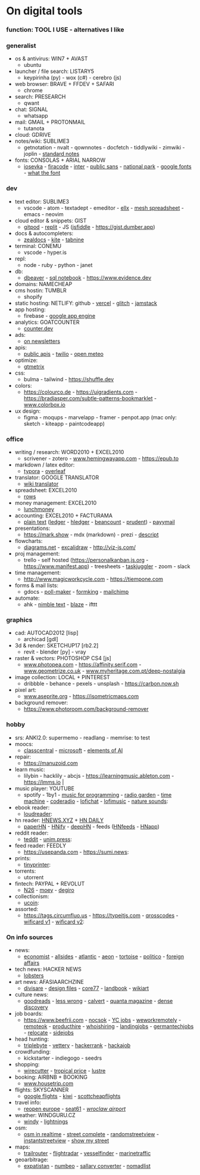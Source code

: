 # On digital tools

### function: TOOL I USE - alternatives I like

### generalist

- os & antivirus: WIN7 + AVAST
	- ubuntu
- launcher / file search: LISTARY5
	- keypirinha (py) - wox (c#) - cerebro (js)
- web browser: BRAVE + FFDEV + SAFARI
	- chrome
- search: PRESEARCH
	- qwant
- chat: SIGNAL
	- whatsapp
- mail: GMAIL + PROTONMAIL
	- tutanota
- cloud: GDRIVE
- notes/wiki: SUBLIME3
	- getnotation - nvalt - qownnotes - docfetch - tiddlywiki - zimwiki - joplin - [standard notes](https://standardnotes.org)
- fonts: CONSOLAS + ARIAL NARROW
	- [iosevka](https://typeof.net/Iosevka) - [firacode](https://github.com/tonsky/FiraCode) - [inter](https://rsms.me/inter) - [public sans](https://public-sans.digital.gov) - [national park](https://nationalparktypeface.com) - [google fonts](https://fonts.google.com) - [what the font](onts.com/WhatTheFont)

### dev

- text editor: SUBLIME3
	- vscode - atom - textadept - emeditor - [ellx](https://ellx.io) - [mesh spreadsheet](http://mesh-spreadsheet.com) - emacs - neovim
- cloud editor & snippets: GIST
	- [gitpod](https://www.gitpod.io) - [replit](https://repl.it) - JS ([jsfiddle](https://jsfiddle.net) - https://gist.dumber.app)
- docs & autocompleters:
	- [zealdocs](https://zealdocs.org) - [kite](https://www.kite.com) - [tabnine](https://tabnine.com)
- terminal: CONEMU
	- vscode - hyper.is
- repl:
	- node - ruby - python - janet
- db:
	- [dbeaver](https://dbeaver.io) - [sql notebook](https://franchise.cloud) - https://www.evidence.dev
- domains: NAMECHEAP
- cms hostin: TUMBLR
	- shopify
- static hosting: 
	NETLIFY: github - [vercel](https://vercel.com) - [glitch](https://glitch.com) - [jamstack](https://jamstack.org/generators)
- app hosting:
	- firebase - [google app engine](https://cloud.google.com/appengine)
- analytics: GOATCOUNTER
	- [counter.dev](https://counter.dev)
- ads:
	- [on newsletters](https://upstart.me/search/index.php)
- apis:
	- [public apis](https://github.com/public-apis/public-apis) - [twilio](https://www.twilio.com) - [open meteo](https://open-meteo.com/en/docs)
- optimize:
	- [gtmetrix](https://gtmetrix.com)
- css:
	- bulma - tailwind - https://shuffle.dev
- colors:
	- https://colourco.de - https://uigradients.com - https://bradjasper.com/subtle-patterns-bookmarklet - www.colorbox.io
- ux design:
	-  figma - moqups - marvelapp - framer - penpot.app (mac only: sketch - kiteapp - paintcodeapp)

### office

- writing / research: WORD2010 + EXCEL2010
	- scrivener - zotero - www.hemingwayapp.com - https://epub.to
- markdown / latex editor:
	- [typora](https://typora.io) - [overleaf](https://www.overleaf.com)
- translator: GOOGLE TRANSLATOR
	- [wiki translator](https://wikitranslator.github.io)
- spreadsheet: EXCEL2010
	- [rows](https://rows.com)
- money management: EXCEL2010
	- [lunchmoney](https://lunchmoney.app)
- accounting: EXCEL2010 + FACTURAMA
	- [plain text](https://plaintextaccounting.org/) ([ledger](www.ledger-cli.org) - [hledger](https://hledger.org) - [beancount](https://awesome-beancount.com) - [prudent](https://prudent.me)) - [payymail](https://payymail.com)
- presentations:
	- https://mark.show - mdx (markdown) - prezi - [descript](https://www.descript.com)
- flowcharts:
	- [diagrams.net](https://app.diagrams.net) - [excalidraw](https://excalidraw.com) - http://viz-js.com/
- proj management:
	- trello - self hosted (https://personalkanban.js.org - https://www.manifest.app) - treesheets - [taskjuggler](https://taskjuggler.org) - zoom - slack
- time management:
	- http://www.magicworkcycle.com - https://tiempone.com
- forms & mail lists:
	- gdocs - [poll-maker](https://www.poll-maker.com) - [formking](https://www.formking.io) - [mailchimp](https://mailchimp.com)
- automate:
	- ahk - [nimble text](https://nimbletext.com) - [blaze](https://blaze.today) - ifttt

### graphics

- cad: AUTOCAD2012 [lisp]
	- archicad [gdl]
- 3d & render: SKETCHUP17 [rb2.2]
	- revit - blender [py] - vray
- raster & vectors: PHOTOSHOP CS4 [js]
	- www.photopea.com - https://affinity.serif.com - www.geometrize.co.uk - www.myheritage.com.pt/deep-nostalgia
- image collection: LOCAL + PINTEREST
	- dribbble - behance - pexels - unsplash - https://carbon.now.sh
- pixel art:
	- www.aseprite.org - https://isometricmaps.com
- background remover:
	- https://www.photoroom.com/background-remover

### hobby

- srs: ANKI2.0: supermemo - readlang - memrise: to test
- moocs:
	- [classcentral](https://classcentral.com) - [microsoft](https://docs.microsoft.com/en-us/learn) - [elements of AI](https://elementsofai.com)
- repair:
	- https://manuzoid.com
- learn music:
	- lilybin - hacklily - abcjs - https://learningmusic.ableton.com - https://lmms.io |
- music player: YOUTUBE
	- spotify - 1by1 - [music for programming](https://musicforprogramming.net) - [radio garden](http://radio.garden) - [time machine](https://radiooooo.com) - [coderadio](https://coderadio.freecodecamp.org) - [lofichat](https://lofi.chat) - [lofimusic](https://lofimusic.app) - [nature sounds](https://rainbowhunt.com): 
- ebook reader:
	- [loudreader](https://www.loudreader.com): 
- hn reader: [HNEWS.XYZ](https://hnews.xyz/top) + [HN DAILY](https://www.daemonology.net/hn-daily/)
	- [paperHN](https://www.wolfgangfaust.com/project/paper-hn/) - [HNify](https://hnify.com) - [deepHN](https://deephn.org) - feeds ([HNfeeds](https://hnrss.github.io/) - [HNapp](https://hnapp.com))
- reddit reader:
	- [teddit](https://teddit.net) - [unim.press](https://unim.press/): 
- feed reader: FEEDLY
	- https://usepanda.com - https://sumi.news: 
- prints:
	- [tinyprinter](https://tinyprinter.club): 
- torrents:
	- utorrent
- fintech: PAYPAL + REVOLUT
	- [N26](https://n26.com) - [moey](https://www.moey.pt) - [degiro](https://www.degiro.pt)
- collectionism:
	- [ucoin](https://en.ucoin.net): 
- assorted:
	- https://tags.circumfluo.us - https://typeitjs.com - [qrosscodes](https://qrosscodes.com) - [wificard v1](https://wificard.io) - [wificard v2](https://zdgeier.github.io/wifi-code): 

### On info sources

- news:
	- [economist](https://economist.com) - [allsides](https://www.allsides.com) - [atlantic](https://www.theatlantic.com) - [aeon](https://aeon.co) - [tortoise](https://www.tortoisemedia.com) - [politico](https://www.politico.eu) - [foreign affairs](https://www.foreignaffairs.com)
- tech news: HACKER NEWS
	- [lobsters](https://lobste.rs)
- art news: AFASIAARCHZINE
	- [divisare](https://divisare.com) - [design files](https://thedesignfiles.net) - [core77](https://www.core77.com) - [landbook](https://land-book.com) - [wikiart](https://www.wikiart.org)
- culture news:
	- [goodreads](https://www.goodreads.com) - [less wrong](https://www.lesswrong.com) - [calvert](https://calvertjournal.com) - [quanta magazine](https://www.quantamagazine.org) - [dense discovery](https://www.densediscovery.com/archive/)
- job boards:
	- https://www.beefrii.com - [nocsok](https://nocsok.com/) - [YC jobs](https://www.ycombinator.com/jobs) - [weworkremotely](https://weworkremotely.com/) - [remoteok](https://remoteok.io/) - [producthire](https://producthire.net/) - [whoishiring](https://whoishiring.io/) - [landingjobs](https://landing.jobs/) - [germantechjobs](https://germantechjobs.de/) - [relocate](https://relocate.me/) - [sidejobs](https://sidequestjobs.com/)
- head hunting:
	- [triplebyte](https://triplebyte.com/) - [vettery](https://www.vettery.com/candidate/tech) - [hackerrank](https://www.hackerrank.com/) - [hackajob](https://hackajob.co/)
- crowdfunding:
	- kickstarter - indiegogo - seedrs
- shopping:
	- [wirecutter](https://www.nytimes.com/wirecutter) - [tropical price](https://tropicalprice.com) - [lustre](https://lustre.ai)
- booking: AIRBNB + BOOKING
	- www.housetrip.com
- flights: SKYSCANNER
	- [google flights](https://www.google.com/flights) - [kiwi](https://www.kiwi.com) - [scottcheapflights](https://scottscheapflights.com)
- travel info:
	- [reopen europe](https://reopen.europa.eu/pt) - [seat61](https://www.seat61.com) - *[wroclaw airport](https://airport.wroclaw.pl)*
- weather: WINDGURU.CZ
	- [windy](https://www.windy.com) - [lightnings](https://www.blitzortung.org/en/live_lightning_maps.php)
- osm:
	- [osm in realtime](https://osm-in-realtime.jwestman.net) - [street complete](https://play.google.com/store/apps/details?id=de.westnordost.streetcomplete) - [randomstreetview](https://randomstreetview.com/) - [instantstreetview](https://www.instantstreetview.com/) - [show my street](https://showmystreet.com/)
- maps:
	- [trailrouter](https://trailrouter.com) - [flightradar](https://www.flightradar24.com) - [vesselfinder](https://www.vesselfinder.com/) - [marinetraffic](https://www.marinetraffic.com/)
- geoarbitrage:
	- [expatistan](https://www.expatistan.com/cost-of-living) - [numbeo](https://www.numbeo.com/cost-of-living/) - [sallary converter](https://neilkakkar.com/salary-calculator-by-city.html) - [nomadlist](https://nomadlist.com)